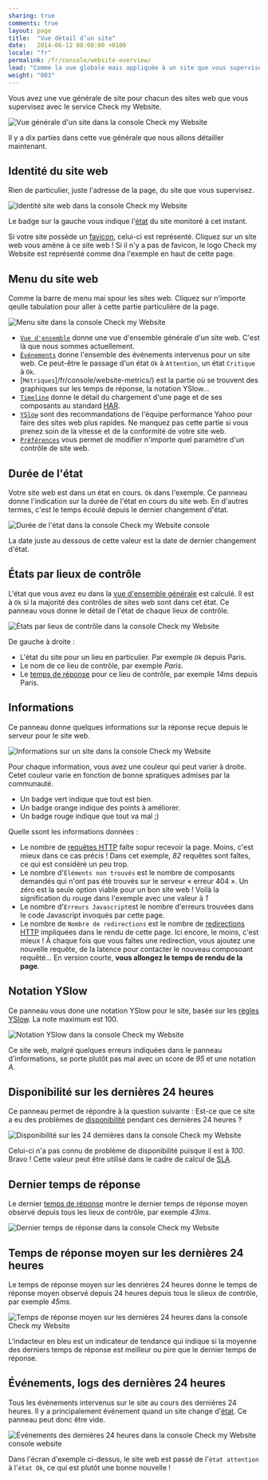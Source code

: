 ```yaml
---
sharing: true
comments: true
layout: page
title:  "Vue détail d’un site"
date:   2014-06-12 08:00:00 +0100
locale: "fr"
permalink: /fr/console/website-overview/
lead: "Comme la vue globale mais appliquée à un site que vous supervisez."
weight: "003"
---
```


Vous avez une vue générale de site pour chacun des sites web que vous supervisez avec le service Check my Website.

![Vue générale d'un site dans la console Check my Website](/assets/img/fullsize/en/console/website-overview/website-overview.png)

Il y a dix parties dans cette vue générale que nous allons détailler maintenant.

## Identité du site web

Rien de particulier, juste l'adresse de la page, du site que vous supervisez.

![Identité site web dans la console Check my Website](/assets/img/fullsize/en/console/website-overview/website-url.png)

Le badge sur la gauche vous indique l'[état](/fr/terms-definitions/) du site monitoré à cet instant.

Si votre site possède un [favicon](http://fr.wikipedia.org/wiki/Favicon), celui-ci est représenté. Cliquez sur un site web vous amène à ce site web ! Si il n'y a pas de favicon, le logo Check my Website est représenté comme dna l'exemple en haut de cette page.

## Menu du site web

Comme la barre de menu mai spour les sites web. Cliquez sur n'importe qeulle tabulation pour aller à cette partie particulière de la page.

![Menu site dans la console Check my Website](/assets/img/fullsize/en/console/website-overview/website-menu.png)

- [`Vue d'ensemble`](/fr/console/website-overview/) donne une vue d'ensemble générale d'un site web. C'est là que nous sommes actuellement.
- [`Événements`](/fr/console/website-events/) donne l'ensemble des événements intervenus pour un site web. Ce peut-être le passage d'un état `Ok` à `Attention`, un état `Critique` à `Ok`.
- [`Métriques`]/fr/console/website-metrics/) est la partie où se trouvent des graphiques sur les temps de réponse, la notation YSlow…
- [`Timeline`](/fr/console/website-timeline/) donne le détail du chargement d'une page et de ses composants au standard [HAR](http://www.softwareishard.com/blog/har-12-spec/).
- [`YSlow`](/fr/console/website-yslow/) sont des recommandations de l'équipe performance Yahoo pour faire des sites web plus rapides. Ne manquez pas cette partie si vous prenez soin de la vitesse et de la conformité de votre site web.
- [`Préférences`](/fr/console/website-settings/) vous permet de modifier n'importe quel paramètre d'un contrôle de site web.

## Durée de l'état

Votre site web est dans un état en cours. `Ok` dans l'exemple. Ce panneau donne l'indication sur la durée de l'état en cours du site web. En d'autres termes, c'est le temps écoulé depuis le dernier changement d'état.

![Durée de l'état dans la console Check my Website console](/assets/img/fullsize/en/console/website-overview/state-duration.png)

La date juste au dessous de cette valeur est la date de dernier changement d'état.

## États par lieux de contrôle

L'état que vous avez eu dans la [vue d'ensemble générale](/fr/console/overview/) est calculé. Il est à `Ok` si la majorité des contrôles de sites web sont dans cet état. Ce panneau vous donne le détail de l'état de chaque lieux de contrôle.

![États par lieux de contrôle dans la console Check my Website](/assets/img/fullsize/en/console/website-overview/states.png)

De gauche à droite :

- L'état du site pour un lieu en particulier. Par exemple *`Ok`* depuis Paris.
- Le nom de ce lieu de contrôle, par exemple *Paris*.
- Le [temps de réponse](/fr/terms-definitions/#response-time) pour ce lieu de contrôle, par exemple *14ms* depuis Paris.

## Informations

Ce panneau donne quelques informations sur la réponse reçue depuis le serveur pour le site web.

![Informations sur un site dans la console Check my Website](/assets/img/fullsize/en/console/website-overview/informations.png)

Pour chaque information, vous avez une couleur qui peut varier à droite. Cetet couleur varie en fonction de bonne spratiques admises par la communauté.

- Un badge vert indique que tout est bien.
- Un badge orange indique des points à améliorer.
- Un badge rouge indique que tout va mal ;) 

Quelle ssont les informations données :

- Le nombre de [requêtes HTTP](/fr/terms-definitions/#http-request) faîte sopur recevoir la page. Moins, c'est mieux dans ce cas précis ! Dans cet exemple, *82* requêtes sont faîtes, ce qui est considéré un peu trop.
- Le nombre d'`Éléments non trouvés` est le nombre de composants demandés qui n'ont pas été trouvés sur le serveur « erreur 404 ». Un zéro est la seule option viable pour un bon site web ! Voilà la signification du rouge dans l'exemple avec une valeur à *1*
- Le nombre d'`Erreurs Javascript`est le nombre d'erreurs trouvées dans le code Javascript invoqués par cette page.
- Le nombre de `Nombre de redirections` est le nombre de [redirections HTTP](/fr/terms-definitions/#http-redirect) impliquées dans le rendu de cette page. Ici encore, le moins, c'est mieux ! À chaque fois que vous faîtes une redirection, vous ajoutez une nouvelle requête, de la latence pour contacter le nouveau composoant requêté… En version courte, **vous allongez le temps de rendu de la page**.

## Notation YSlow

Ce panneau vous done une notation YSlow pour le site, basée sur les [règles YSlow](http://checkmyws.github.io/yslow-rules/fr/). La note maximum est 100.

![Notation YSlow dans la console Check my Website](/assets/img/fullsize/en/console/website-overview/yslow.png)

Ce site web, malgré quelques erreurs indiquées dans le panneau d'informations, se porte plutôt pas mal avec un score de *95* et une notation *A*.

## Disponibilité sur les dernières 24 heures

Ce panneau permet de répondre à la question suivante : Est-ce que ce site a eu des problèmes de [disponibilité](/fr/terms-definitions/#availability) pendant ces dernières 24 heures ?

![Disponibilité sur les 24 dernières dans la console Check my Website](/assets/img/fullsize/en/console/website-overview/availability.png)

Celui-ci n'a pas connu de problème de disponibilité puisque il est à *100*. Bravo ! Cette valeur peut être utilisé dans le cadre de calcul de [SLA](/fr/terms-definitions/#service-level-agreement).

## Dernier temps de réponse

Le dernier [temps de réponse](/fr/terms-definitions/#response-time) montre le dernier temps de réponse moyen observé depuis tous les lieux de contrôle, par exemple *43ms*.

![Dernier temps de réponse dans la console Check my Website](/assets/img/fullsize/en/console/website-overview/last-response-time.png)

## Temps de réponse moyen sur les dernières 24 heures

Le temps de réponse moyen sur les denrières 24 heures donne le temps de réponse moyen observé depuis 24 heures depuis tous le slieux de contrôle, par exemple *45ms*.

![Temps de réponse moyen sur les dernières 24 heures dans la console Check my Website](/assets/img/fullsize/en/console/website-overview/mean-time.png)

L'indacteur en bleu est un indicateur de tendance qui indique si la moyenne des derniers temps de réponse est meilleur ou pire que le dernier temps de réponse.

## Événements, logs des dernières 24 heures

Tous les événements intervenus sur le site au cours des dernières 24 heures. Il y a principalement événement quand un site change d'[état](/fr/terms-definitions/#states). Ce panneau peut donc être vide.

![Événements des dernières 24 heures dans la console Check my Website console website](/assets/img/fullsize/en/console/website-overview/logs.png)

Dans l'écran d'exemple ci-dessus, le site web est passé de l'`état attention` à l'`état Ok`, ce qui est plutôt une bonne nouvelle !